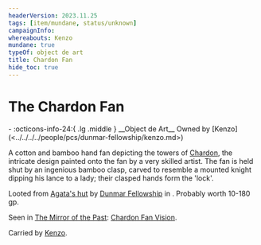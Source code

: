 ```yaml
---
headerVersion: 2023.11.25
tags: [item/mundane, status/unknown]
campaignInfo:
whereabouts: Kenzo
mundane: true
typeOf: object de art
title: Chardon Fan
hide_toc: true
---
```

# The Chardon Fan
<div class="grid cards ext-narrow-margin ext-one-column" markdown>
- :octicons-info-24:{ .lg .middle } __Object de Art__  
   Owned by [Kenzo](<../../../../people/pcs/dunmar-fellowship/kenzo.md>)  
</div>


A cotton and bamboo hand fan depicting the towers of [Chardon](<../../../../gazetteer/west-coast/chardonian-empire/chardon/chardon.md>), the intricate design painted onto the fan by a very skilled artist. The fan is held shut by an ingenious bamboo clasp, carved to resemble a mounted knight dipping his lance to a lady; their clasped hands form the 'lock'. 

Looted from [Agata's hut](<../../../../gazetteer/greater-dunmar/dunmari-basin/agata-s-lair.md>) by [Dunmar Fellowship](<../../../../people/pcs/dunmar-fellowship/dunmar-fellowship.md>) in . Probably worth 10-180 gp.

Seen in [The Mirror of the Past](<../treasure-from-stormcaller-tower/the-mirror-of-the-past.md>): [Chardon Fan Vision](<../../mirror-visions/chardon-fan-vision.md>).

Carried by [Kenzo](<../../../../people/pcs/dunmar-fellowship/kenzo.md>). 

